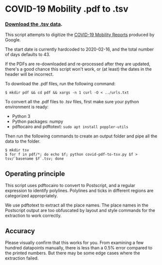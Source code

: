 # COVID-19 Mobility .pdf to .tsv

### [Download the .tsv data](https://github.com/kylemcdonald/covid-mobility-data/releases/download/2020-03-29/2020-03-29-covid-mobility-data.zip).

This script attempts to digitize the [COVID-19 Mobility Reports](https://www.google.com/covid19/mobility/) produced by Google.

The start date is currently hardcoded to 2020-02-16, and the total number of days defaults to 43.

If the PDFs are re-downloaded and re-processed after they are updated, there's a good chance this script won't work, or (at least) the dates in the header will be incorrect.

To download the .pdf files, run the following command:

```
$ mkdir pdf && cd pdf && xargs -n 1 curl -O < ../urls.txt
```

To convert all the .pdf files to .tsv files, first make sure your python environment is ready:

* Python 3
* Python packages: numpy
* pdftocairo and pdftotext: `sudo apt install poppler-utils`

Then run the following commands to create an output folder and pipe all the data to the folder.

```
$ mkdir tsv
$ for f in pdf/*; do echo $f; python covid-pdf-to-tsv.py $f > tsv/`basename $f`.tsv; done
```

## Operating principle

This script uses pdftocairo to convert to Postscript, and a regular expression to identify polylines. Polylines and ticks in different regions are categorized appropriately.

We use pdftotext to extract all the place names. The place names in the Postscript output are too obfuscated by layout and style commands for the extraction to work correctly.

## Accuracy

Please visually confirm that this works for you. From examining a few hundred datapoints manually, there is less than a 0.5% error compared to the printed numbers. But there may be some edge cases where the extraction failed.